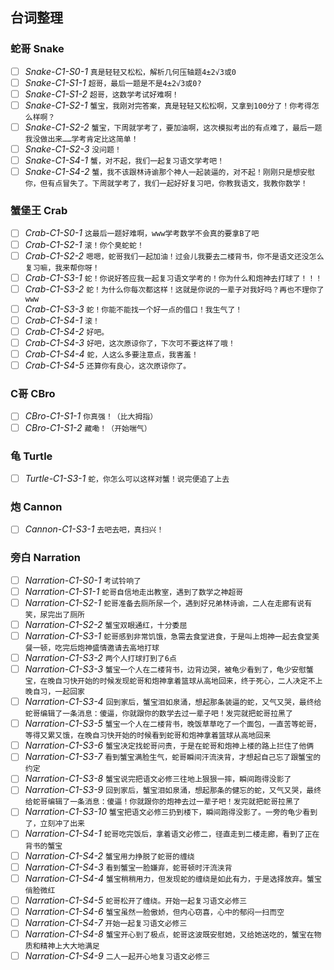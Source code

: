 ## 台词整理

### 蛇哥 Snake

* [ ]  *Snake-C1-S0-1* `真是轻轻又松松，解析几何压轴题4±2√3或0`
* [ ]  *Snake-C1-S1-1* `超哥，最后一题是不是4±2√3或0?`
* [ ]  *Snake-C1-S1-2* `超哥，这数学考试好难啊！`
* [ ]  *Snake-C1-S2-1* `蟹宝，我刚对完答案，真是轻轻又松松啊，又拿到100分了！你考得怎么样啊？`
* [ ]  *Snake-C1-S2-2* `蟹宝，下周就学考了，要加油啊，这次模拟考出的有点难了，最后一题我没做出来……学考肯定比这简单！`
* [ ]  *Snake-C1-S2-3* `没问题！`
* [ ]  *Snake-C1-S4-1* `蟹，对不起，我们一起复习语文学考吧！`
* [ ]  *Snake-C1-S4-2* `蟹，我不该跟林诗谕那个神人一起装逼的，对不起！刚刚只是想安慰你，但有点冒失了。下周就学考了，我们一起好好复习吧，你教我语文，我教你数学！`

### 蟹堡王 Crab

* [ ]  *Crab-C1-S0-1* `这最后一题好难啊，www学考数学不会真的要拿B了吧`
* [ ]  *Crab-C1-S2-1* `滚！你个臭蛇蛇！`
* [ ]  *Crab-C1-S2-2* `嗯嗯，蛇哥我们一起加油！过会儿我要去二楼背书，你不是语文还没怎么复习嘛，我来帮你呀！`
* [ ]  *Crab-C1-S3-1* `蛇！你说好答应我一起复习语文学考的！你为什么和炮神去打球了！！！`
* [ ]  *Crab-C1-S3-2* `蛇！为什么你每次都这样！这就是你说的一辈子对我好吗？再也不理你了www`
* [ ]  *Crab-C1-S3-3* `蛇！你能不能找一个好一点的借口！我生气了！`
* [ ]  *Crab-C1-S4-1* `滚！`
* [ ]  *Crab-C1-S4-2* `好吧。`
* [ ]  *Crab-C1-S4-3* `好吧，这次原谅你了，下次可不要这样了哦！`
* [ ]  *Crab-C1-S4-4* `蛇，人这么多要注意点，我害羞！`
* [ ]  *Crab-C1-S4-5* `还算你有良心，这次原谅你了。`

### C哥 CBro

* [ ]  *CBro-C1-S1-1* `你真强！（比大拇指）`
* [ ]  *CBro-C1-S1-2* `藏嘞！（开始喘气）`

### 龟 Turtle

* [ ]  *Turtle-C1-S3-1* `蛇，你怎么可以这样对蟹！说完便追了上去`

### 炮 Cannon

* [ ]  *Cannon-C1-S3-1* `去吧去吧，真扫兴！`

### 旁白 Narration

* [ ]  *Narration-C1-S0-1* `考试铃响了`
* [ ]  *Narration-C1-S1-1* `蛇哥自信地走出教室，遇到了数学之神超哥`
* [ ]  *Narration-C1-S2-1* `蛇哥准备去厕所尿一个，遇到好兄弟林诗谕，二人在走廊有说有笑，尿完出了厕所`
* [ ]  *Narration-C1-S2-2* `蟹宝双眼通红，十分委屈`
* [ ]  *Narration-C1-S3-1* `蛇哥感到非常饥饿，急需去食堂进食，于是叫上炮神一起去食堂美餐一顿，吃完后炮神盛情邀请去高地打球`
* [ ]  *Narration-C1-S3-2* `两个人打球打到了6点`
* [ ]  *Narration-C1-S3-3* `蟹宝一个人在二楼背书，边背边哭，被龟少看到了，龟少安慰蟹宝，在晚自习快开始的时候发现蛇哥和炮神拿着篮球从高地回来，终于死心，二人决定不上晚自习，一起回家`
* [ ]  *Narration-C1-S3-4* `回到家后，蟹宝泪如泉涌，想起那条装逼的蛇，又气又哭，最终给蛇哥编辑了一条消息：傻逼，你就跟你的数学去过一辈子吧！发完就把蛇哥拉黑了`
* [ ]  *Narration-C1-S3-5* `蟹宝一个人在二楼背书，晚饭草草吃了一个面包，一直苦等蛇哥，等得又累又饿，在晚自习快开始的时候看到蛇哥和炮神拿着篮球从高地回来`
* [ ]  *Narration-C1-S3-6* `蟹宝决定找蛇哥问责，于是在蛇哥和炮神上楼的路上拦住了他俩`
* [ ]  *Narration-C1-S3-7* `看到蟹宝满脸生气，蛇哥瞬间汗流浃背，才想起自己忘了跟蟹宝的约定`
* [ ]  *Narration-C1-S3-8* `蟹宝说完把语文必修三往地上狠狠一摔，瞬间跑得没影了`
* [ ]  *Narration-C1-S3-9* `回到家后，蟹宝泪如泉涌，想起那条的健忘的蛇，又气又哭，最终给蛇哥编辑了一条消息：傻逼！你就跟你的炮神去过一辈子吧！发完就把蛇哥拉黑了`
* [ ]  *Narration-C1-S3-10* `蟹宝把语文必修三扔到楼下，瞬间跑得没影了。一旁的龟少看到了，立刻冲了出来`
* [ ]  *Narration-C1-S4-1* `蛇哥吃完饭后，拿着语文必修二，径直走到二楼走廊，看到了正在背书的蟹宝`
* [ ]  *Narration-C1-S4-2* `蟹宝用力挣脱了蛇哥的缠绕`
* [ ]  *Narration-C1-S4-3* `看到蟹宝一脸嫌弃，蛇哥顿时汗流浃背`
* [ ]  *Narration-C1-S4-4* `蟹宝稍稍用力，但发现蛇的缠绕是如此有力，于是选择放弃。蟹宝俏脸微红`
* [ ]  *Narration-C1-S4-5* `蛇哥松开了缠绕。开始一起复习语文必修三`
* [ ]  *Narration-C1-S4-6* `蟹宝虽然一脸傲娇，但内心窃喜，心中的郁闷一扫而空`
* [ ]  *Narration-C1-S4-7* `开始一起复习语文必修三`
* [ ]  *Narration-C1-S4-8* `蟹宝开心到了极点，蛇哥这波既安慰她，又给她送吃的，蟹宝在物质和精神上大大地满足`
* [ ]  *Narration-C1-S4-9* `二人一起开心地复习语文必修三`
